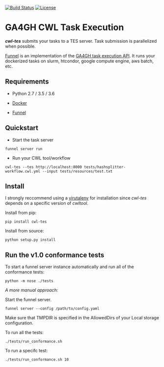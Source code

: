 [![Build Status](https://travis-ci.org/common-workflow-language/cwl-tes.svg?branch=master)](https://travis-ci.org/common-workflow-language/cwl-tes)
[![License](https://img.shields.io/badge/License-Apache%202.0-blue.svg)](https://opensource.org/licenses/Apache-2.0)

# GA4GH CWL Task Execution 

___cwl-tes___ submits your tasks to a TES server. Task submission is parallelized when possible.

[Funnel](https://ohsu-comp-bio.github.io/funnel) is an implementation of the [GA4GH task execution API](https://github.com/ga4gh/task-execution-schemas). It runs your dockerized tasks on slurm, htcondor, google compute engine, aws batch, etc.


## Requirements

* Python 2.7 / 3.5 / 3.6

* [Docker](https://docs.docker.com/)

* [Funnel](https://ohsu-comp-bio.github.io/funnel)

## Quickstart

* Start the task server

```
funnel server run
```

* Run your CWL tool/workflow

```
cwl-tes --tes http://localhost:8000 tests/hashsplitter-workflow.cwl.yml --input tests/resources/test.txt
```

## Install

I strongly reccommend using a [virutalenv](https://virtualenv.pypa.io/en/stable/#) for installation since _cwl-tes_
depends on a specific version of _cwltool_. 

Install from pip:

```
pip install cwl-tes
```


Install from source:

```
python setup.py install
```


## Run the v1.0 conformance tests

To start a funnel server instance automatically and run all of the conformance tests:

```
python -m nose ./tests
```


_A more manual approach:_

Start the funnel server.

```
funnel server --config /path/to/config.yaml
```

Make sure that TMPDIR is specified in the AllowedDirs of your Local storage configuration.

To run all the tests:

```
./tests/run_conformance.sh
```

To run a specifc test:

```
./tests/run_conformance.sh 10
```

